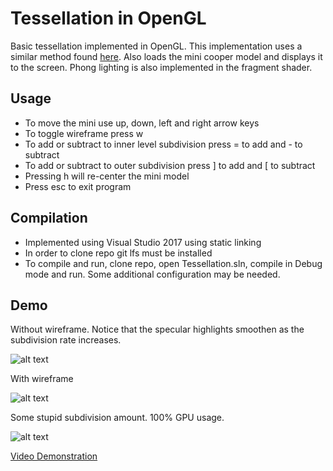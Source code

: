 # Tessellation in OpenGL
Basic tessellation implemented in OpenGL. This implementation uses a similar method found [here](http://in2gpu.com/2014/07/12/tessellation-tutorial-opengl-4-3/). Also loads the mini cooper model and displays it to the screen. Phong lighting is also implemented in the fragment shader.

## Usage
* To move the mini use up, down, left and right arrow keys
* To toggle wireframe press w
* To add or subtract to inner level subdivision press = to add and - to subtract
* To add or subtract to outer subdivision press ] to add and [ to subtract
* Pressing h will re-center the mini model
* Press esc to exit program

## Compilation
* Implemented using Visual Studio 2017 using static linking
* In order to clone repo git lfs must be installed
* To compile and run, clone repo, open Tessellation.sln, compile in Debug mode and run. Some additional configuration may be needed.

## Demo
Without wireframe. Notice that the specular highlights smoothen as the subdivision rate increases.

![alt text](https://github.com/wesstr/tessellation/blob/master/demo_imgs/tess.gif)

With wireframe

![alt text](https://github.com/wesstr/tessellation/blob/master/demo_imgs/tess_w.gif)

Some stupid subdivision amount. 100% GPU usage.

![alt text](https://github.com/wesstr/tessellation/blob/master/demo_imgs/tess-stupid.PNG)

[Video Demonstration](https://youtu.be/x3179oPMrNs)
